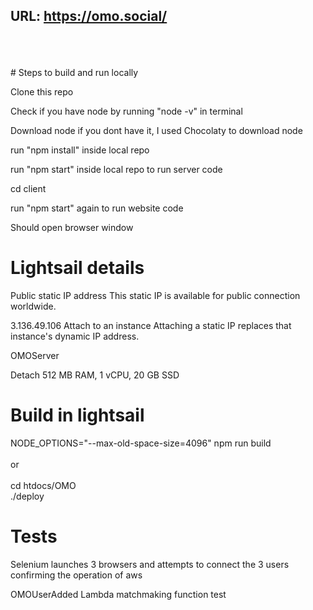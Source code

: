 ## URL: https://omo.social/

<br><br><br># Steps to build and run locally

Clone this repo

Check if you have node by running "node -v" in terminal

Download node if you dont have it, I used Chocolaty to download node

run "npm install" inside local repo

run "npm start" inside local repo to run server code

cd client

run "npm start" again to run website code

Should open browser window

# Lightsail details

Public static IP address
This static IP is available for public connection worldwide.

3.136.49.106
Attach to an instance
Attaching a static IP replaces that instance's dynamic IP address.

OMOServer

Detach
512 MB RAM, 1 vCPU, 20 GB SSD

# Build in lightsail

NODE_OPTIONS="--max-old-space-size=4096" npm run build
<br><br>or<br><br>cd htdocs/OMO<br>./deploy

# Tests

Selenium launches 3 browsers and attempts to connect the 3 users confirming the operation of aws

OMOUserAdded Lambda matchmaking function test
